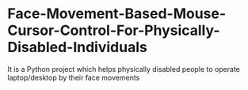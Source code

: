 # Face-Movement-Based-Mouse-Cursor-Control-For-Physically-Disabled-Individuals
It is a Python project which helps physically disabled people to operate laptop/desktop by their face movements 

